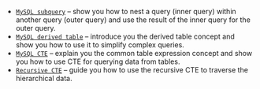 - [``MySQL subquery``](http://www.mysqltutorial.org/mysql-subquery/) – show you how to nest a query (inner query) within another query (outer query) and use the result of the inner query for the outer query.
- [``MySQL derived table``](http://www.mysqltutorial.org/mysql-derived-table/) – introduce you the derived table concept and show you how to use it to simplify complex queries.
- [``MySQL CTE``](http://www.mysqltutorial.org/mysql-derived-table/) – explain you the common table expression concept and show you how to use CTE for querying data from tables.
- [``Recursive CTE``](http://www.mysqltutorial.org/mysql-recursive-cte/) – guide you how to use the recursive CTE to traverse the hierarchical data.